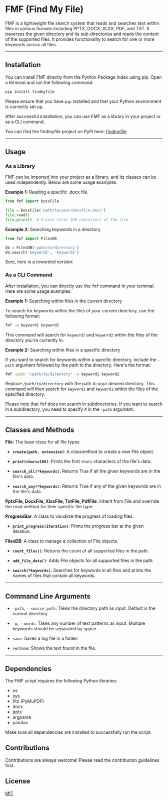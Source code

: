 # FMF (Find My File)

FMF is a lightweight file search system that reads and searches text within files in various formats including PPTX, DOCX, XLSX, PDF, and TXT. It traverses the given directory and its sub-directories and reads the content of the supported files. It provides functionality to search for one or more keywords across all files.

---

## Installation

You can install FMF directly from the Python Package Index using pip. Open a terminal and run the following command:

```bash
pip install findmyfile
```

Please ensure that you have `pip` installed and that your Python environment is correctly set up.

After successful installation, you can use FMF as a library in your project or as a CLI command. 

You can find the findmyfile project on PyPi here: [findmyfile](https://pypi.org/project/findmyfile)

---

## Usage

### As a Library

FMF can be imported into your project as a library, and its classes can be used independently. Below are some usage examples:

**Example 1:** Reading a specific .docx file.

```python
from fmf import DocxFile

file = DocxFile('path/to/your/docxfile.docx')
file.read()
file.print()  # Prints first 100 characters of the file
```

**Example 2:** Searching keywords in a directory

```python
from fmf import FilesDB

db = FilesDB('path/to/directory')
db.search('keyword1', 'keyword2')
```

Sure, here is a reworded version:

### As a CLI Command

After installation, you can directly use the `fmf` command in your terminal. Here are some usage examples:

**Example 1:** Searching within files in the current directory

To search for keywords within the files of your current directory, use the following format:

```bash
fmf -w keyword1 keyword2
```

This command will search for `keyword1` and `keyword2` within the files of the directory you're currently in.

**Example 2:** Searching within files in a specific directory

If you want to search for keywords within a specific directory, include the `-path` argument followed by the path to the directory. Here's the format:

```bash
fmf -path "/path/to/directory" -w keyword1 keyword2
```

Replace `/path/to/directory` with the path to your desired directory. This command will then search for `keyword1` and `keyword2` within the files of the specified directory.

Please note that `fmf` does not search in subdirectories. If you want to search in a subdirectory, you need to specify it in the `-path` argument.

---

## Classes and Methods

**File**: The base class for all file types.

- **`create(path, extension)`**: A classmethod to create a new File object.

- **`print(chars=100)`**: Prints the first `chars` characters of the file's data.

- **`search_all(*keywords)`**: Returns True if all the given keywords are in the file's data.

- **`search_any(*keywords)`**: Returns True if any of the given keywords are in the file's data.

**PptxFile, DocxFile, XlsxFile, TxtFile, PdfFile**: Inherit from File and override the read method for their specific file type.

**ProgressBar**: A class to visualize the progress of loading files.

- **`print_progress(iteration)`**: Prints the progress bar at the given iteration.

**FilesDB**: A class to manage a collection of File objects.

- **`count_files()`**: Returns the count of all supported files in the path.

- **`add_file_data()`**: Adds File objects for all supported files in the path.

- **`search(*keywords)`**: Searches for keywords in all files and prints the names of files that contain all keywords.

---

## Command Line Arguments

- `-path`, `--source_path`: Takes the directory path as input. Default is the current directory.

- `-w`, `--words`: Takes any number of text patterns as input. Multiple keywords should be separated by space.

- `save`: Saves a log file in a folder.

- `verbose`: Shows the text found in the file.

---

## Dependencies

The FMF script requires the following Python libraries:

- os
- sys
- fitz (PyMuPDF)
- docx
- pptx
- argparse
- pandas

Make sure all dependencies are installed to successfully run the script.

## Contributions

Contributions are always welcome! Please read the contribution guidelines first.

## License

[MIT](https://choosealicense.com/licenses/mit/)
